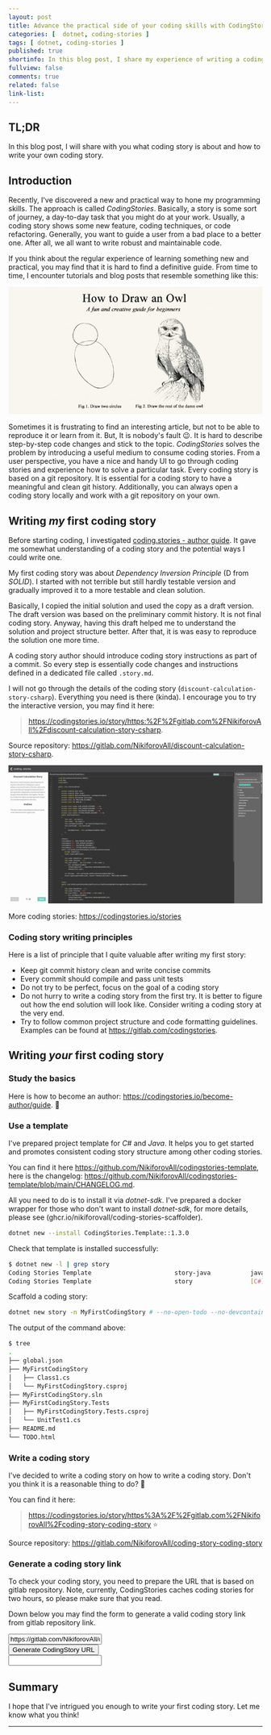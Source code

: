 ```yaml
---
layout: post
title: Advance the practical side of your coding skills with CodingStories
categories: [  dotnet, coding-stories ]
tags: [ dotnet, coding-stories ]
published: true
shortinfo: In this blog post, I share my experience of writing a coding story and give you instructions on how to get started.
fullview: false
comments: true
related: false
link-list: 
---
```


## TL;DR

In this blog post, I will share with you what coding story is about and how to write your own coding story.

## Introduction

Recently, I've discovered a new and practical way to hone my programming skills. The approach is called *CodingStories*. Basically, a story is some sort of journey, a day-to-day task that you might do at your work. Usually, a coding story shows some new feature, coding techniques, or code refactoring. Generally, you want to guide a user from a bad place to a better one. After all, we all want to write robust and maintainable code.

If you think about the regular experience of learning something new and practical, you may find that it is hard to find a definitive guide. From time to time, I encounter tutorials and blog posts that resemble something like this:

![draw-owl-meme](/assets/engx-coding-story/draw-an-owl.png)

Sometimes it is frustrating to find an interesting article, but not to be able to reproduce it or learn from it. But, It is nobody's fault 😉. It is hard to describe step-by-step code changes and stick to the topic. *CodingStories* solves the problem by introducing a useful medium to consume coding stories. From a user perspective, you have a nice and handy UI to go through coding stories and experience how to solve a particular task. Every coding story is based on a git repository. It is essential for a coding story to have a meaningful and clean git history. Additionally, you can always open a coding story locally and work with a git repository on your own.

## Writing *my* first coding story

Before starting coding, I investigated [coding.stories - author guide](https://codingstories.io/become-author/guide). It gave me somewhat understanding of a coding story and the potential ways I could write one.

My first coding story was about *Dependency Inversion Principle* (D from *SOLID*). I started with not terrible but still hardly testable version and gradually improved it to a more testable and clean solution.

Basically, I copied the initial solution and used the copy as a draft version. The draft version was based on the preliminary commit history. It is not final coding story. Anyway, having this draft helped me to understand the solution and project structure better. After that, it is was easy to reproduce the solution one more time.

A coding story author should introduce coding story instructions as part of a commit. So every step is essentially code changes and instructions defined in a dedicated file called `.story.md`.

I will not go through the details of the coding story (`discount-calculation-story-csharp`). Everything you need is there (kinda). I encourage you to try the interactive version, you may find it here:

> <https://codingstories.io/story/https:%2F%2Fgitlab.com%2FNikiforovAll%2Fdiscount-calculation-story-csharp>.

Source repository: <https://gitlab.com/NikiforovAll/discount-calculation-story-csharp>.

![discount-calculation-example](/assets/engx-coding-story/discount-calculation-example.png)

More coding stories: <https://codingstories.io/stories>

### Coding story writing principles

Here is a list of principle that I quite valuable after writing my first story:

* Keep git commit history clean and write concise commits
* Every commit should compile and pass unit tests
* Do not try to be perfect, focus on the goal of a coding story
* Do not hurry to write a coding story from the first try. It is better to figure out how the end solution will look like. Consider writing a coding story at the very end.
* Try to follow common project structure and code formatting guidelines. Examples can be found at <https://gitlab.com/codingstories>.

## Writing *your* first coding story

### Study the basics

Here is how to become an author: <https://codingstories.io/become-author/guide>. 🚀

### Use a template

I've prepared project template for *C#* and *Java*. It helps you to get started and promotes consistent coding story structure among other coding stories.

You can find it here <https://github.com/NikiforovAll/codingstories-template>, here is the changelog: <https://github.com/NikiforovAll/codingstories-template/blob/main/CHANGELOG.md>.

All you need to do is to install it via *dotnet-sdk*. I've prepared a docker wrapper for those who don't want to install *dotnet-sdk*, for more details, please see (ghcr.io/nikiforovall/coding-stories-scaffolder).

```bash
dotnet new --install CodingStories.Template::1.3.0
```

Check that template is installed successfully:

```bash
$ dotnet new -l | grep story
Coding Stories Template                       story-java           java        Epam/CodingStories
Coding Stories Template                       story                [C#]        Epam/CodingStories
```

Scaffold a coding story:

```bash
dotnet new story -n MyFirstCodingStory # --no-open-todo --no-devcontainer
```

The output of the command above:

```bash
$ tree
.
├── global.json
├── MyFirstCodingStory
│   ├── Class1.cs
│   └── MyFirstCodingStory.csproj
├── MyFirstCodingStory.sln
├── MyFirstCodingStory.Tests
│   ├── MyFirstCodingStory.Tests.csproj
│   └── UnitTest1.cs
├── README.md
└── TODO.html
```

### Write a coding story

I've decided to write a coding story on how to write a coding story. Don't you think it is a reasonable thing to do? 🤔

You can find it here:

> <https://codingstories.io/story/https%3A%2F%2Fgitlab.com%2FNikiforovAll%2Fcoding-story-coding-story> ⭐

Source repository: <https://gitlab.com/NikiforovAll/coding-story-coding-story>

### Generate a coding story link

To check your coding story, you need to prepare the URL that is based on gitlab repository. Note, currently, CodingStories caches coding stories for two hours, so please make sure that you read.

Down below you may find the form to generate a valid coding story link from gitlab repository link.


<div class="jumbotron">
  <div class="form-row align-items-center">
    <div class="row">
      <div class="col-md-8">
        <input class="form-control" id="inputUrl" placeholder="E.g.: https://gitlab.com/NikiforovAll/discount-calculation-story-csharp" value="https://gitlab.com/NikiforovAll/discount-calculation-story-csharp">
      </div>
      <div class="col-md-2">
        <button type="" class="btn btn-primary" id="generate-url">Generate CodingStory URL</button>
      </div>
    </div>
  </div>
  <div class="form-row">
    <div class="row">
      <div class="col-md-8">
        <input type="text" class="form-control" id="out-url" readonly>
      </div>
    </div>
  </div>
</div>

## Summary

I hope that I've intrigued you enough to write your first coding story. Let me know what you think!

---

<script> 
    var url = document.getElementById("inputUrl");
    document.getElementById("generate-url").addEventListener("click", function() {
        document.getElementById("out-url").value =  "https://codingstories.io/story/" + encodeURIComponent(url.value.trim());
    });
</script>
